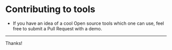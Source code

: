 # Contributing to tools

- If you have an idea of a cool Open source tools which one can use, 
feel free to submit a Pull Request with a demo.

--- 

Thanks!
